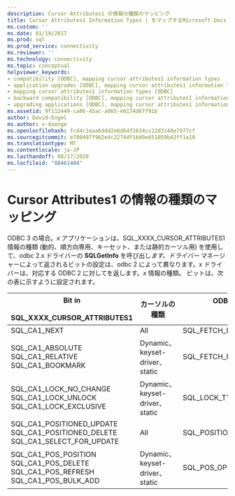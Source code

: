 ```yaml
---
description: Cursor Attributes1 の情報の種類のマッピング
title: Cursor Attributes1 Information Types | をマップするMicrosoft Docs
ms.custom: ''
ms.date: 01/19/2017
ms.prod: sql
ms.prod_service: connectivity
ms.reviewer: ''
ms.technology: connectivity
ms.topic: conceptual
helpviewer_keywords:
- compatibility [ODBC], mapping cursor attributes1 information types
- application upgrades [ODBC], mapping cursor attributes1 information types
- mapping cursor attributes1 information types [ODBC]
- backward compatibility [ODBC], mapping cursor attributes1 information types
- upgrading applications [ODBC], mapping cursor attributes1 information types
ms.assetid: 9f112449-ca86-45ac-a865-e6174d67f91b
author: David-Engel
ms.author: v-daenge
ms.openlocfilehash: fcd4c1eaa6ddd2e6db4f2634cc22d3148e7977cf
ms.sourcegitcommit: e700497f962e4c2274df16d9e651059b42ff1a10
ms.translationtype: MT
ms.contentlocale: ja-JP
ms.lasthandoff: 08/17/2020
ms.locfileid: "88461404"
---
```

# <a name="mapping-the-cursor-attributes1-information-types"></a>Cursor Attributes1 の情報の種類のマッピング
ODBC 3 の場合。*x* アプリケーションは、SQL_XXXX_CURSOR_ATTRIBUTES1 情報の種類 (動的、順方向専用、キーセット、または静的カーソル用) を使用して、odbc 2.x ドライバーの **SQLGetInfo** を呼び出し*ます。ドライバー* マネージャーによって返されるビットの設定は、odbc 2 によって異なります。*x* ドライバーは、対応する ODBC 2 に対してを返します。*x* 情報の種類。 ビットは、次の表に示すように設定されます。  
  
|Bit in<br /><br /> SQL_XXXX_CURSOR_ATTRIBUTES1|カーソルの種類|ODBC 2.*x* 情報<br /><br /> type|  
|-----------------------------------------------|-----------------|-------------------------------------|  
|SQL_CA1_NEXT|All|SQL_FETCH_DIRECTION|  
|SQL_CA1_ABSOLUTE SQL_CA1_RELATIVE SQL_CA1_BOOKMARK|Dynamic、keyset-driver、static|SQL_FETCH_DIRECTION|  
|SQL_CA1_LOCK_NO_CHANGE SQL_CA1_LOCK_UNLOCK SQL_CA1_LOCK_EXCLUSIVE|Dynamic、keyset-driver、static|SQL_LOCK_TYPES|  
|SQL_CA1_POSITIONED_UPDATE SQL_CA1_POSITIONED_DELETE SQL_CA1_SELECT_FOR_UPDATE|All|SQL_POSITIONED_STATEMENTS|  
|SQL_CA1_POS_POSITION SQL_CA1_POS_DELETE SQL_CA1_POS_REFRESH SQL_CA1_POS_BULK_ADD|Dynamic、keyset-driver、static|SQL_POS_OPERATIONS|
